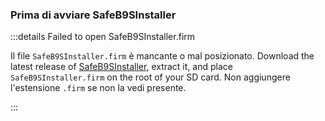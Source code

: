 ### Prima di avviare SafeB9SInstaller

:::details Failed to open SafeB9SInstaller.firm

Il file `SafeB9SInstaller.firm` è mancante o mal posizionato. Download the latest release of [SafeB9SInstaller](https://github.com/d0k3/SafeB9SInstaller/releases/download/v0.0.7/SafeB9SInstaller-20170605-122940.zip), extract it, and place `SafeB9SInstaller.firm` on the root of your SD card. Non aggiungere l'estensione `.firm` se non la vedi presente.

:::
